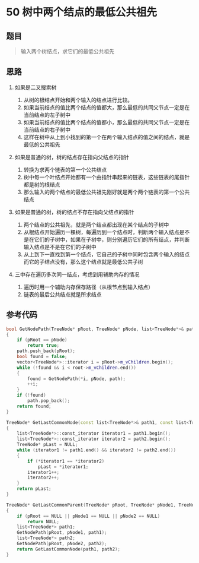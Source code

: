 # 50 树中两个结点的最低公共祖先
## 题目
> 输入两个树结点，求它们的最低公共祖先
## 思路
1. 如果是二叉搜索树
    1. 从树的根结点开始和两个输入的结点进行比较。
    2. 如果当前结点的值比两个结点的值都大，那么最低的共同父节点一定是在当前结点的左子树中
    3. 如果当前结点的值比两个结点的值都小，那么最低的共同父节点一定是在当前结点的右子树中
    4. 这样在树中从上到小找到的第一个在两个输入结点的值之间的结点，就是最低的公共祖先

2. 如果是普通的树，树的结点存在指向父结点的指针
    1. 转换为求两个链表的第一个公共结点
    2. 树中每一个叶结点开始都有一个由指针串起来的链表，这些链表的尾指针都是树的根结点
    3. 那么输入的两个结点的最低公共祖先刚好就是两个两个链表的第一个公共结点
3. 如果是普通的树，树的结点不存在指向父结点的指针
    1. 两个结点的公共祖先，就是两个结点都出现在某个结点的子树中
    2. 从根结点开始遍历一棵树，每遍历到一个结点时，判断两个输入结点是不是在它们的子树中，如果在子树中，则分别遍历它们的所有结点，并判断输入结点是不是在它们的子树中
    3. 从上到下一直找到第一个结点，它自己的子树中同时包含两个输入的结点而它的子结点没有，那么这个结点就是最低公共子树
4. 三中存在遍历多次同一结点，考虑到用辅助内存的情况
    1. 遍历时用一个辅助内存保存路径（从根节点到输入结点）
    2. 链表的最后公共结点就是所求结点

## 参考代码
```C++
bool GetNodePath(TreeNode* pRoot, TreeNode* pNode, list<TreeNode*>& path)
{
    if (pRoot == pNode)
        return true;
    path.push_back(pRoot);
    bool found = false;
    vector<TreeNode*>::iterator i = pRoot->m_vChildren.begin();
    while (!found && i < root->m_vChildren.end())
    {
        found = GetNodePath(*i, pNode, path);
        ++i;
    }
    if (!found)
        path.pop_back();
    return found;
}

TreeNode* GetLastCommonNode(const list<TreeNode*>& path1, const list<TreeNode*>& path2)
{
    list<TreeNode*>::const_iterator iterator1 = path1.begin();
    list<TreeNode*>::const_iterator iterator2 = path2.begin();
    TreeNode* pLast = NULL;
    while (iterator1 != path1.end() && iterator2 != path2.end())
    {
        if (*iterator1 == *iterator2)
            pLast = *iterator1;
        iterator1++;
        iterator2++;
    }
    return pLast;
}

TreeNode* GetLastCommonParent(TreeNode* pRoot, TreeNode* pNode1, TreeNode* pNode2)
{
    if (pRoot == NULL || pNode1 == NULL || pNode2 == NULL)
        return NULL;
    list<TreeNode*> path1;
    GetNodePath(pRoot, pNode1, path1);
    list<TreeNode*> path2;
    GetNodePath(pRoot, pNode2, path2);
    return GetLastCommonNode(path1, path2);
}
```